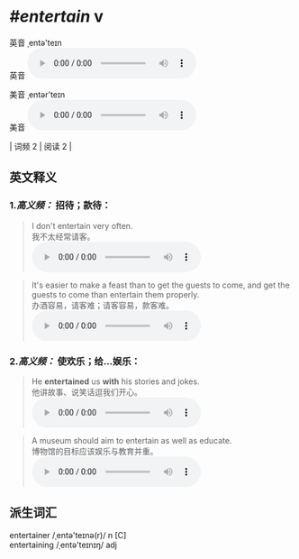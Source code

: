 # ***\#entertain*** v
英音 ˌentə'teɪn  
英音
<audio src="./media/entertain-B.aac" controls="controls"></audio>

美音 ˌentər'teɪn  
美音
<audio src="./media/entertain.aac" controls="controls"></audio>



| 词频 2 | 阅读 2 |  

英文释义
---
### 1.*高义频：* **招待；款待：**  

 > I don't entertain very often.  
 > 我不太经常请客。    
<audio src="./media/entertain-1.aac" controls="controls"></audio>

 > It's easier to make a feast than to get the guests to come, and get the guests to come than entertain them properly.  
 > 办酒容易，请客难；请客容易，款客难。    
<audio src="./media/entertain-2.aac" controls="controls"></audio>

### 2.*高义频：* **使欢乐；给...娱乐：**  

 > He **entertained** us **with** his stories and jokes.   
 > 他讲故事、说笑话逗我们开心。    
<audio src="./media/entertain-3.aac" controls="controls"></audio>

 > A museum should aim to entertain as well as educate.   
 > 博物馆的目标应该娱乐与教育并重。    
<audio src="./media/entertain-4.aac" controls="controls"></audio>


派生词汇
---
entertainer /ˌentə'teɪnə(r)/ n [C]  
entertaining /ˌentə'teɪnɪŋ/ adj   

